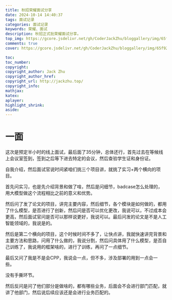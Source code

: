 ```yaml
---
title: 秋招荣耀面试分享
date: 2024-10-14 14:40:37
tags: 面试记录
categories: 面试记录
keywords: 荣耀、面试
description: 秋招正式批荣耀面试分享。
top_img: https://gcore.jsdelivr.net/gh/CoderJackZhu/bloggallery/img/65f920634dd84d2fd4d66db85d113e3f.jpeg
comments: true
cover: https://gcore.jsdelivr.net/gh/CoderJackZhu/bloggallery/img/65f920634dd84d2fd4d66db85d113e3f.jpeg

toc:
toc_number:
copyright:
copyright_author: Jack Zhu
copyright_author_href: 
copyright_url: http://jackzhu.top/
copyright_info: 
mathjax: 
katex: 
aplayer: 
highlight_shrink: 
aside: 
---
```


# 一面

这次是预定半小时的线上面试，最后面了35分钟，总体还行，首先过去在等候线上会议室签到，签到之后等下进去特定的会议，然后查验学生证和身份证。


自我介绍，然后面试官说时间紧咱们挑三个项目讲，就挑了实习+两个横向的项目。

首先问实习，也是先介绍背景和做了啥，然后是问细节，badcase怎么处理的，用大模型做这个流程相比之前的意义和优势。

然后问了发了论文的项目，讲完主要内容，然后细节，各个模块是如何做的，都用了什么模型，是否进行了创新，然后问是否可以优化更改，我说可以，不过成本会更高，然后面试官问是否可以那样说更好，我说可以。最后问发的论文是不是人工智能领域的，我说是的。

然后是第二个横向的项目，这个时候时间不多了，让快点讲，我就快速讲完背景和主要方法和思路，问用了什么做的，我说分割，然后问具体用了什么模型，是否自己训练了，我说用的框架啥的，进行了训练，再问了一点细节。


 最后又问了我是不是会CPP，我说会一点，但不多，涉及部署的用到一点会一些。

 没有手撕环节。

 然后反问是问了他们部分是做啥的，都有哪些业务，后面会不会进行部门匹配，就讲了他部门，然后说后续应该还是会进行业务匹配的。